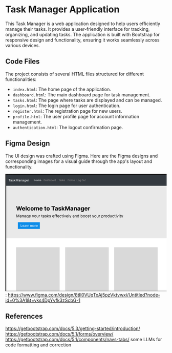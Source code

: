 # Task Manager Application

This Task Manager is a web application designed to help users efficiently manage their tasks. It provides a user-friendly interface for tracking, organizing, and updating tasks. The application is built with Bootstrap for responsive design and functionality, ensuring it works seamlessly across various devices.
## Code Files

The project consists of several HTML files structured for different functionalities:

- `index.html`: The home page of the application.
- `dashboard.html`: The main dashboard page for task management.
- `tasks.html`: The page where tasks are displayed and can be managed.
- `login.html`: The login page for user authentication.
- `register.html`: The registration page for new users.
- `profile.html`: The user profile page for account information management.
- `authentication.html`: The logout confirmation page.

## Figma Design

The UI design was crafted using Figma. Here are the Figma designs and corresponding images for a visual guide through the app's layout and functionality.

![Figma Design](figma_design.png) : https://www.figma.com/design/8tIl0VUqTxAj5pzVktvwxi/Untitled?node-id=0%3A1&t=vks4DpYvfk3zScbG-1

## References
https://getbootstrap.com/docs/5.3/getting-started/introduction/
https://getbootstrap.com/docs/5.1/forms/overview/
https://getbootstrap.com/docs/5.1/components/navs-tabs/
some LLMs for code formatting and correction


